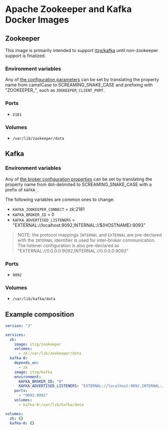 
# Apache Zookeeper and Kafka Docker Images

## Zookeeper

This image is primarily intended to support [itzg/kafka](https://hub.docker.com/r/itzg/kafka) until non-zookeeper support is finalized.

### Environment variables

Any of [the configuration parameters](https://zookeeper.apache.org/doc/r3.3.3/zookeeperAdmin.html#sc_configuration) can be set by translating the property name from camelCase to SCREAMING_SNAKE_CASE and prefixing with "ZOOKEEPER_", such as `ZOOKEEPER_CLIENT_PORT`.

### Ports

- `2181`

### Volumes

- `/var/lib/zookeeper/data`

## Kafka

### Environment variables

Any of [the broker configuration properties](https://kafka.apache.org/documentation/#brokerconfigs) can be set by translating the property name from dot-delimited to SCREAMING_SNAKE_CASE with a prefix of `KAFKA_`.

The following variables are common ones to change:

- `KAFKA_ZOOKEEPER_CONNECT` = zk:2181
- `KAFKA_BROKER_ID` = 0
- `KAFKA_ADVERTISED_LISTENERS` = "EXTERNAL://localhost:9092,INTERNAL://${HOSTNAME}:9093"

> NOTE: the protocol mappings `INTERNAL` and `EXTERNAL` are pre-declared with the `INTERNAL` identifier is used for inter-broker communication. The listener configuration is also pre-declared as "EXTERNAL://0.0.0.0:9092,INTERNAL://0.0.0.0:9093"

### Ports

- `9092`

### Volumes

- `/var/lib/kafka/data`

## Example composition

```yaml
version: "3"

services:
  zk:
    image: itzg/zookeeper
    volumes:
      - zk:/var/lib/zookeeper/data
  kafka-0:
    depends_on:
      - zk
    image: itzg/kafka
    environment:
      KAFKA_BROKER_ID: "0"
      KAFKA_ADVERTISED_LISTENERS: "EXTERNAL://localhost:9092,INTERNAL://kafka-0:9093"
    ports:
      - "9092:9092"
    volumes:
      - kafka-0:/var/lib/kafka/data

volumes:
  zk: {}
  kafka-0: {}
```